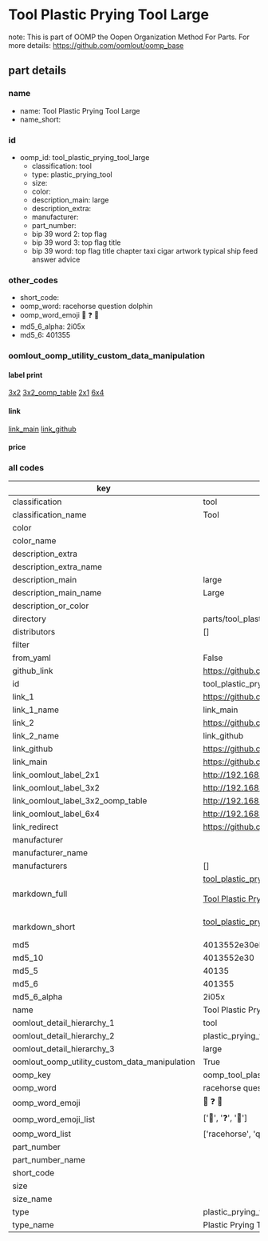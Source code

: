 # Tool Plastic Prying Tool Large  

note: This is part of OOMP the Oopen Organization Method For Parts. For more details: https://github.com/oomlout/oomp_base

##  part details
  







### name
* name: Tool Plastic Prying Tool Large
* name_short: 
### id
* oomp_id: tool_plastic_prying_tool_large
  * classification: tool
  * type: plastic_prying_tool
  * size: 
  * color: 
  * description_main: large
  * description_extra: 
  * manufacturer: 
  * part_number: 
  * bip 39 word 2: top flag
  * bip 39 word 3: top flag title
  * bip 39 word: top flag title chapter taxi cigar artwork typical ship feed answer advice

### other_codes
* short_code: 
* oomp_word: racehorse question dolphin
* oomp_word_emoji :racehorse: :question: :dolphin:
* md5_6_alpha: 2i05x
* md5_6: 401355






### oomlout_oomp_utility_custom_data_manipulation
#### label print
[3x2](http://192.168.1.245:1112/?label=oomp%202i05x)
[3x2_oomp_table](http://192.168.1.108:1112/?label=oomp%202i05x)
[2x1](http://192.168.1.242:1112/?label=oomp%202i05x)
[6x4](http://192.168.1.55:1112/?label=oomp%202i05x)    

#### link

[link_main](https://github.com/oomlout/oomlout_oomp_version_1_messy/tree/main/parts/tool_plastic_prying_tool_large) [link_github](https://github.com/oomlout/oomlout_oomp_version_1_messy/tree/main/parts/tool_plastic_prying_tool_large)                             

#### price







### all codes 
| key | value |  
| --- | --- |  
| classification | tool |  
| classification_name | Tool |  
| color |  |  
| color_name |  |  
| description_extra |  |  
| description_extra_name |  |  
| description_main | large |  
| description_main_name | Large |  
| description_or_color |   |  
| directory | parts/tool_plastic_prying_tool_large |  
| distributors | [] |  
| filter |  |  
| from_yaml | False |  
| github_link | https://github.com/oomlout/oomlout_oomp_part_src/tree/main/parts/tool_plastic_prying_tool_large |  
| id | tool_plastic_prying_tool_large |  
| link_1 | https://github.com/oomlout/oomlout_oomp_version_1_messy/tree/main/parts/tool_plastic_prying_tool_large |  
| link_1_name | link_main |  
| link_2 | https://github.com/oomlout/oomlout_oomp_version_1_messy/tree/main/parts/tool_plastic_prying_tool_large |  
| link_2_name | link_github |  
| link_github | https://github.com/oomlout/oomlout_oomp_version_1_messy/tree/main/parts/tool_plastic_prying_tool_large |  
| link_main | https://github.com/oomlout/oomlout_oomp_version_1_messy/tree/main/parts/tool_plastic_prying_tool_large |  
| link_oomlout_label_2x1 | http://192.168.1.242:1112/?label=oomp%202i05x |  
| link_oomlout_label_3x2 | http://192.168.1.245:1112/?label=oomp%202i05x |  
| link_oomlout_label_3x2_oomp_table | http://192.168.1.108:1112/?label=oomp%202i05x |  
| link_oomlout_label_6x4 | http://192.168.1.55:1112/?label=oomp%202i05x |  
| link_redirect | https://github.com/oomlout/oomlout_oomp_version_1_messy/tree/main/parts/tool_plastic_prying_tool_large |  
| manufacturer |  |  
| manufacturer_name |  |  
| manufacturers | [] |  
| markdown_full | [tool_plastic_prying_tool_large](none)<br>[](none)<br>[Tool Plastic Prying Tool Large](none)<br><br> |  
| markdown_short | [tool_plastic_prying_tool_large](none)<br><br> |  
| md5 | 4013552e30ebe1a4a3ef3267c5d60f27 |  
| md5_10 | 4013552e30 |  
| md5_5 | 40135 |  
| md5_6 | 401355 |  
| md5_6_alpha | 2i05x |  
| name | Tool Plastic Prying Tool Large |  
| oomlout_detail_hierarchy_1 | tool |  
| oomlout_detail_hierarchy_2 | plastic_prying_tool |  
| oomlout_detail_hierarchy_3 | large |  
| oomlout_oomp_utility_custom_data_manipulation | True |  
| oomp_key | oomp_tool_plastic_prying_tool_large |  
| oomp_word | racehorse question dolphin |  
| oomp_word_emoji | :racehorse: :question: :dolphin: |  
| oomp_word_emoji_list | [':racehorse:', ':question:', ':dolphin:'] |  
| oomp_word_list | ['racehorse', 'question', 'dolphin'] |  
| part_number |  |  
| part_number_name |  |  
| short_code |  |  
| size |  |  
| size_name |  |  
| type | plastic_prying_tool |  
| type_name | Plastic Prying Tool |  

